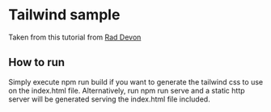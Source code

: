 # Tailwind sample

Taken from this tutorial from [Rad Devon](https://www.youtube.com/watch?v=yjznFulX1FM&feature=emb_logo)

## How to run

Simply execute npm run build if you want to generate the tailwind css to use on the index.html file. Alternatively, run npm run serve and a static http server will be generated serving the index.html file included.

